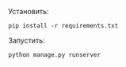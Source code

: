 
Установить:

```
pip install -r requirements.txt
```

Запустить:

```
python manage.py runserver
```
